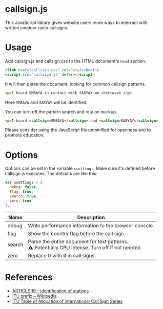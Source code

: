 # callsign.js
This JavaScript library gives website users more ways to interract with written amateur radio callsigns.

# Usage
Add callsign.js and callsign.css to the HTML document's `head` section.
```html
<link href="callsign.css" rel="stylesheet">
<script src="callsign.js" defer></script>
```

It will then parse the document, looking for common callsign patterns.
```html
<p>I heard SM8AYA in contact with SA8YAY on shortwave.</p>
```
Here `SM8AYA` and `SA8YAY` will be identified.

You can turn off the pattern search and rely on markup.
```html
<p>I heard <callsign>SM8AYA</callsign> and <callsign>SA8YAY</callsign> on shortwave.</p>
```

Please consider using the JavaScript file unminified for openness and to promote education.

# Options
Options can be set in the variable `csettings`. Make sure it's defined before callsign.js executes. The defaults are like this:
```javascript
var csettings = {
  debug: false,
  flag: true,
  search: true,
  zero: true
};
```

| Name | Description |
| --- | --- |
| debug | Write performance information to the browser console. |
| flag | Show the country flag before the call sign. |
| search | Parse the entire document for text patterns.<br>⚠️ Potentially CPU intense. Turn off if not needed. |
| zero | Replace 0 with 0&#x0338; in call signs. |

# References
* [ARTICLE 19 – Identification of stations](http://life.itu.int/radioclub/rr/art19.pdf)
* [ITU prefix – Wikipedia](https://en.wikipedia.org/wiki/ITU_prefix)
* [ITU Table of Allocation of International Call Sign Series](https://www.arrl.org/international-call-sign-series)
